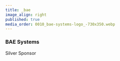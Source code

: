```yaml
---
title: _bae
image_align: right
published: true
media_order: 0010_bae-systems-logo_-730x350.webp
---
```


### BAE Systems
Silver Sponsor